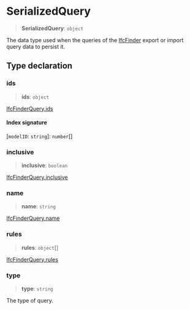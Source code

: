 # SerializedQuery

> **SerializedQuery**: `object`

The data type used when the queries of the [IfcFinder](../classes/IfcFinder.md) export or import query data to persist it.

## Type declaration

### ids

> **ids**: `object`

[IfcFinderQuery.ids](../classes/IfcFinderQuery.md#ids)

#### Index signature

 \[`modelID`: `string`\]: `number`[]

### inclusive

> **inclusive**: `boolean`

[IfcFinderQuery.inclusive](../classes/IfcFinderQuery.md#inclusive)

### name

> **name**: `string`

[IfcFinderQuery.name](../classes/IfcFinderQuery.md#name)

### rules

> **rules**: `object`[]

[IfcFinderQuery.rules](../classes/IfcFinderQuery.md#rules)

### type

> **type**: `string`

The type of query.
